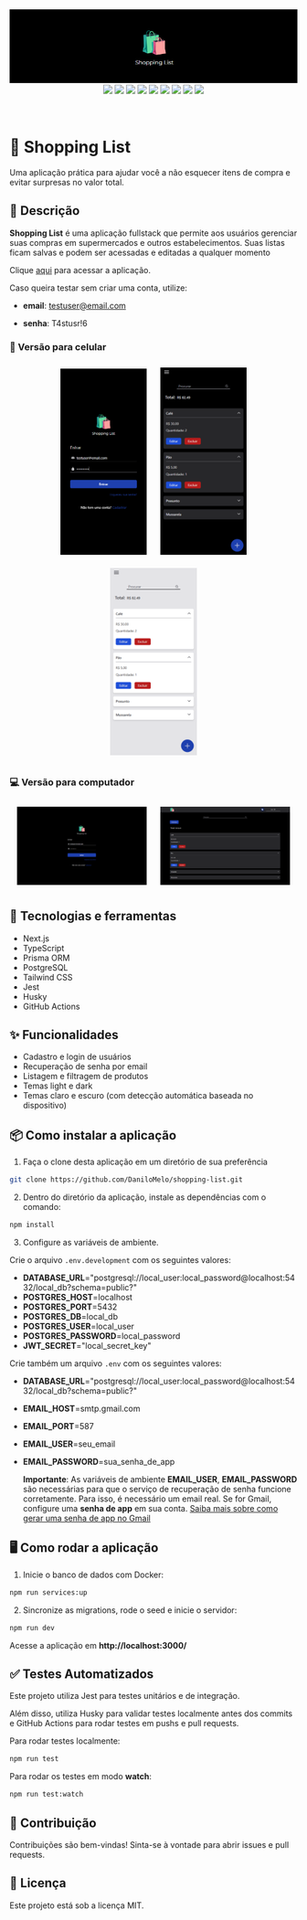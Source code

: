 <div align="center">
  <img src="./.github_assets/cover2.png">
  <div align="center">
    <img src="https://img.shields.io/badge/TypeScript-007ACC?style=for-the-badge&logo=typescript&logoColor=white">
    <img src="https://img.shields.io/badge/next%20js-000000?style=for-the-badge&logo=nextdotjs&logoColor=white">
    <img src="https://img.shields.io/badge/Tailwind_CSS-38B2AC?style=for-the-badge&logo=tailwind-css&logoColor=white">
    <img src="https://img.shields.io/badge/PostgreSQL-316192?style=for-the-badge&logo=postgresql&logoColor=white">
    <img src="https://img.shields.io/badge/Prisma-3982CE?style=for-the-badge&logo=Prisma&logoColor=white">
    <img src="https://img.shields.io/badge/Docker-2CA5E0?style=for-the-badge&logo=docker&logoColor=white">
    <img src="https://img.shields.io/badge/Jest-C21325?style=for-the-badge&logo=jest&logoColor=white">
    <img src="https://img.shields.io/badge/Github%20Actions-282a2e?style=for-the-badge&logo=githubactions&logoColor=367cfe">
    <img src="https://img.shields.io/badge/Vercel-000000?style=for-the-badge&logo=vercel&logoColor=white">
  </div>
</div>

<br>
<br>

# 🛒 Shopping List

Uma aplicação prática para ajudar você a não esquecer itens de compra e evitar surpresas no valor total.

## 📃 Descrição

**Shopping List** é uma aplicação fullstack que permite aos usuários gerenciar suas compras em supermercados e outros estabelecimentos. Suas listas ficam salvas e podem ser acessadas e editadas a qualquer momento

Clique [aqui](https://shopping-list-eta-ten.vercel.app/login) para acessar a aplicação.

Caso queira testar sem criar uma conta, utilize:

- **email**: testuser@email.com

- **senha**: T4stusr!6

### 📱 Versão para celular

<div align="center">
  <img src="./.github_assets/login_mobile.png" width="30%" style="margin: 10px;">
  <img src="./.github_assets/home_mobile.png" width="30%" style="margin: 10px;">
  <img src="./.github_assets/home_mobile_white.png" width="30%" style="margin: 10px;">
</div>

### 💻 Versão para computador

<div align="center">
  <img src="./.github_assets/login_desk.png" width="45%" style="margin: 10px;">
  <img src="./.github_assets/home_desk.png" width="45%" style="margin: 10px;">
</div>

## 🔨 Tecnologias e ferramentas

- Next.js
- TypeScript
- Prisma ORM
- PostgreSQL
- Tailwind CSS
- Jest
- Husky
- GitHub Actions

## ✨ Funcionalidades

- Cadastro e login de usuários
- Recuperação de senha por email
- Listagem e filtragem de produtos
- Temas light e dark
- Temas claro e escuro (com detecção automática baseada no dispositivo)

## 📦 Como instalar a aplicação

1. Faça o clone desta aplicação em um diretório de sua preferência

```bash
git clone https://github.com/DaniloMelo/shopping-list.git
```

2. Dentro do diretório da aplicação, instale as dependências com o comando:

```bash
npm install
```

3. Configure as variáveis de ambiente.

Crie o arquivo `.env.development` com os seguintes valores:

- **DATABASE_URL**="postgresql://local_user:local_password@localhost:5432/local_db?schema=public?"
- **POSTGRES_HOST**=localhost
- **POSTGRES_PORT**=5432
- **POSTGRES_DB**=local_db
- **POSTGRES_USER**=local_user
- **POSTGRES_PASSWORD**=local_password
- **JWT_SECRET**="local_secret_key"

Crie também um arquivo `.env` com os seguintes valores:

- **DATABASE_URL**="postgresql://local_user:local_password@localhost:5432/local_db?schema=public?"
- **EMAIL_HOST**=smtp.gmail.com
- **EMAIL_PORT**=587
- **EMAIL_USER**=seu_email
- **EMAIL_PASSWORD**=sua_senha_de_app

  **Importante**: As variáveis de ambiente **EMAIL_USER**, **EMAIL_PASSWORD** são necessárias para que o serviço de recuperação de senha funcione corretamente. Para isso, é necessário um email real. Se for Gmail, configure uma **senha de app** em sua conta. [Saiba mais sobre como gerar uma senha de app no Gmail](https://www.youtube.com/watch?v=nFbZLX2U-5k)

## 🖥️ Como rodar a aplicação

1. Inicie o banco de dados com Docker:

```bash
npm run services:up
```

2. Sincronize as migrations, rode o seed e inicie o servidor:

```bash
npm run dev
```

Acesse a aplicação em **http://localhost:3000/**

## ✅ Testes Automatizados

Este projeto utiliza Jest para testes unitários e de integração.

Além disso, utiliza Husky para validar testes localmente antes dos commits e GitHub Actions para rodar testes em pushs e pull requests.

Para rodar testes localmente:

```bash
npm run test
```

Para rodar os testes em modo **watch**:

```bash
npm run test:watch
```

## 🤝 Contribuição

Contribuições são bem-vindas! Sinta-se à vontade para abrir issues e pull requests.

## 📝 Licença

Este projeto está sob a licença MIT.
